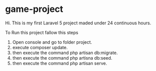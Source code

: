 # game-project

Hi. This is my first Laravel 5 project maded under 24 continuous hours.

To Run this project fallow this steps

1. Open console and go to folder project.
2. execute composer update.
3. then execute the command php artisan db:migrate.
4. then execute the command php artisna db:seed.
5. then execute the command php artisan serve.
